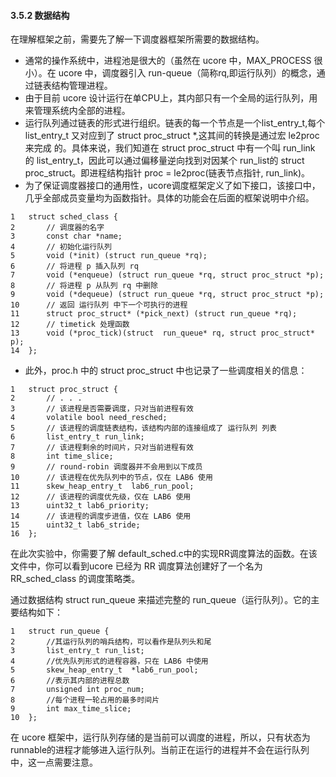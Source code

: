 
#### 3.5.2 数据结构 

在理解框架之前，需要先了解一下调度器框架所需要的数据结构。

* 通常的操作系统中，进程池是很大的（虽然在 ucore 中，MAX\_PROCESS 很小）。在 ucore 中，调度器引入 run-queue（简称rq,即运行队列）的概念，通过链表结构管理进程。
* 由于目前 ucore 设计运行在单CPU上，其内部只有一个全局的运行队列，用来管理系统内全部的进程。
* 运行队列通过链表的形式进行组织。链表的每一个节点是一个list\_entry\_t,每个list\_entry\_t 又对应到了 struct proc\_struct \*,这其间的转换是通过宏 le2proc 来完成 的。具体来说，我们知道在 struct proc\_struct 中有一个叫 run\_link 的 list\_entry\_t，因此可以通过偏移量逆向找到对因某个 run\_list的 struct proc\_struct。即进程结构指针 proc = le2proc(链表节点指针, run\_link)。
* 为了保证调度器接口的通用性，ucore调度框架定义了如下接口，该接口中，几乎全部成员变量均为函数指针。具体的功能会在后面的框架说明中介绍。

```
1 	struct sched_class {
2		// 调度器的名字
3		const char *name;
4		// 初始化运行队列
5		void (*init) (struct run_queue *rq);
6		// 将进程 p 插入队列 rq
7		void (*enqueue) (struct run_queue *rq, struct proc_struct *p);
8		// 将进程 p 从队列 rq 中删除
9		void (*dequeue) (struct run_queue *rq, struct proc_struct *p);
10		// 返回 运行队列 中下一个可执行的进程
11		struct proc_struct* (*pick_next) (struct run_queue *rq);
12		// timetick 处理函数
13		void (*proc_tick)(struct  run_queue* rq, struct proc_struct* p);
14	};
```

* 此外，proc.h 中的 struct proc\_struct 中也记录了一些调度相关的信息：

```
1	struct proc_struct {
2		// . . .
3		// 该进程是否需要调度，只对当前进程有效
4		volatile bool need_resched;
5		// 该进程的调度链表结构，该结构内部的连接组成了 运行队列 列表
6		list_entry_t run_link;
7		// 该进程剩余的时间片，只对当前进程有效
8		int time_slice;
9		// round-robin 调度器并不会用到以下成员
10		// 该进程在优先队列中的节点，仅在 LAB6 使用
11		skew_heap_entry_t  lab6_run_pool;
12		// 该进程的调度优先级，仅在 LAB6 使用
13		uint32_t lab6_priority;
14		// 该进程的调度步进值，仅在 LAB6 使用
15		uint32_t lab6_stride;
16	};
```

在此次实验中，你需要了解 default\_sched.c中的实现RR调度算法的函数。在该文件中，你可以看到ucore 已经为 RR 调度算法创建好了一个名为 RR\_sched\_class 的调度策略类。

通过数据结构 struct run\_queue 来描述完整的 run\_queue（运行队列）。它的主要结构如下：

```
1	struct run_queue {
2		//其运行队列的哨兵结构，可以看作是队列头和尾
3		list_entry_t run_list;
4		//优先队列形式的进程容器，只在 LAB6 中使用
5		skew_heap_entry_t  *lab6_run_pool;
6		//表示其内部的进程总数
7		unsigned int proc_num;
8		//每个进程一轮占用的最多时间片
9		int max_time_slice;
10	};
```

在 ucore 框架中，运行队列存储的是当前可以调度的进程，所以，只有状态为runnable的进程才能够进入运行队列。当前正在运行的进程并不会在运行队列中，这一点需要注意。
